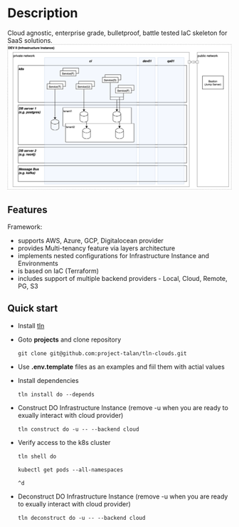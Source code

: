 # Description
Cloud agnostic, enterprise grade, bulletproof, battle tested IaC skeleton for SaaS solutions.
![Infrastructure Instance](ii.png)

## Features
Framework:
* supports AWS, Azure, GCP, Digitalocean provider
* provides Multi-tenancy feature via layers architecture
* implements nested configurations for Infrastructure Instance and Environments
* is based on IaC (Terraform)
* includes support of multiple backend providers - Local, Cloud, Remote, PG, S3

## Quick start
* Install [tln](https://www.npmjs.com/package/tln-cli)
* Goto **projects** and clone repository
  ```
  git clone git@github.com:project-talan/tln-clouds.git
  ```
* Use **.env.template** files as an examples and fiil them with actial values

* Install dependencies
  ```
  tln install do --depends
  ```
* Construct DO Infrastructure Instance (remove -u when you are ready to exually interact with cloud provider)
  ```
  tln construct do -u -- --backend cloud
  ```
* Verify access to the k8s cluster
  ```
  tln shell do
  ```
  ```
  kubectl get pods --all-namespaces
  ```
  ```
  ^d
  ```
* Deconstruct DO Infrastructure Instance (remove -u when you are ready to exually interact with cloud provider)
  ```
  tln deconstruct do -u -- --backend cloud
  ```
